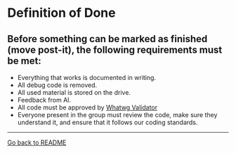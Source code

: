 # Definition of Done

## Before something can be marked as finished (move post-it), the following requirements must be met:

- Everything that works is documented in writing.  
- All debug code is removed.  
- All used material is stored on the drive.  
- Feedback from AI.  
- All code must be approved by [Whatwg Validator](https://whatwg.org/validator/)  
- Everyone present in the group must review the code, make sure they understand it, and ensure that it follows our coding standards.  

---
[Go back to README](../README.md)
